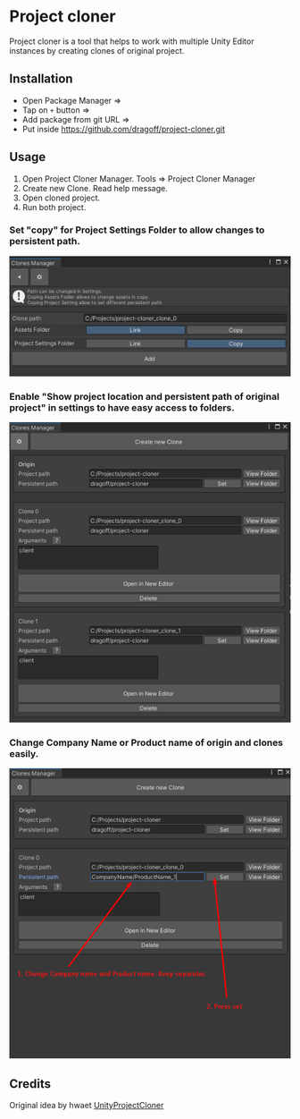 # Project cloner
Project cloner is a tool that helps to work with multiple Unity Editor instances by creating clones of original project. 

## Installation

* Open Package Manager =>
* Tap on `+` button => 
* Add package from git URL =>
* Put inside https://github.com/dragoff/project-cloner.git

## Usage

1. Open Project Cloner Manager. Tools => Project Cloner Manager 
2. Create new Clone. Read help message.
3. Open cloned project.
4. Run both project.

### Set "copy" for Project Settings Folder to allow changes to persistent path.

![Copy](https://github.com/dragoff/project-cloner/raw/main/Images/Screenshot_2.png)

### Enable "Show project location and persistent path of original project" in settings to have easy access to folders.

![Path](https://github.com/dragoff/project-cloner/raw/main/Images/Screenshot_1.png)

### Change Company Name or Product name of origin and clones easily.

![Path](https://github.com/dragoff/project-cloner/raw/main/Images/Screenshot_3.png)

## Credits
Original idea by hwaet [UnityProjectCloner](https://github.com/hwaet/UnityProjectCloner)

